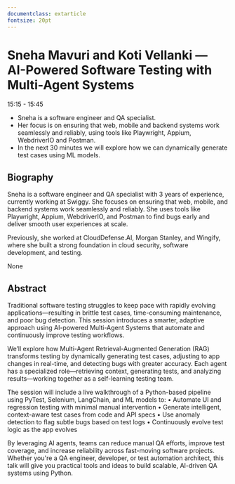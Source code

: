 ```yaml
---
documentclass: extarticle
fontsize: 20pt
---
```


# Sneha Mavuri and Koti Vellanki — AI-Powered Software Testing with Multi-Agent Systems

15:15 - 15:45

 * Sneha is a software engineer and QA specialist.
 * Her focus is on ensuring that web, mobile and backend systems work
   seamlessly and reliably, using tools like Playwright, Appium, WebdriverIO
   and Postman.
 * In the next 30 minutes we will explore how we can dynamically generate test
   cases using ML models.

## Biography

Sneha is a software engineer and QA specialist with 3 years of experience, currently working at Swiggy. She focuses on ensuring that web, mobile, and backend systems work seamlessly and reliably. She uses tools like Playwright, Appium, WebdriverIO, and Postman to find bugs early and deliver smooth user experiences at scale.

Previously, she worked at CloudDefense.AI, Morgan Stanley, and Wingify, where she built a strong foundation in cloud security, software development, and testing.

None

## Abstract

Traditional software testing struggles to keep pace with rapidly evolving applications—resulting in brittle test cases, time-consuming maintenance, and poor bug detection. This session introduces a smarter, adaptive approach using AI-powered Multi-Agent Systems that automate and continuously improve testing workflows.

We’ll explore how Multi-Agent Retrieval-Augmented Generation (RAG) transforms testing by dynamically generating test cases, adjusting to app changes in real-time, and detecting bugs with greater accuracy. Each agent has a specialized role—retrieving context, generating tests, and analyzing results—working together as a self-learning testing team.

The session will include a live walkthrough of a Python-based pipeline using PyTest, Selenium, LangChain, and ML models to:
• Automate UI and regression testing with minimal manual intervention
• Generate intelligent, context-aware test cases from code and API specs
• Use anomaly detection to flag subtle bugs based on test logs
• Continuously evolve test logic as the app evolves

By leveraging AI agents, teams can reduce manual QA efforts, improve test coverage, and increase reliability across fast-moving software projects. Whether you're a QA engineer, developer, or test automation architect, this talk will give you practical tools and ideas to build scalable, AI-driven QA systems using Python.
